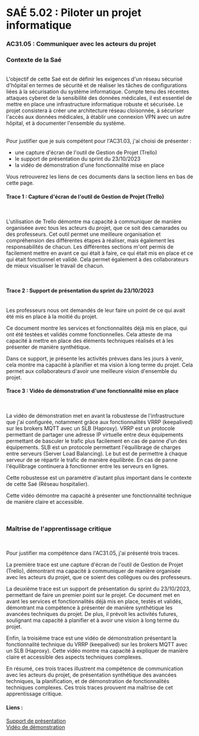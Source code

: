 # SAÉ 5.02 : Piloter un projet informatique
### AC31.05 : Communiquer avec les acteurs du projet
### Contexte de la Saé
<br/>
L'objectif de cette Saé est de définir les exigences d'un réseau sécurisé d'hôpital en termes de sécurité et de réaliser les tâches de configurations liées à la sécurisation du système informatique. 
Compte tenu des récentes attaques cyberet de la sensibilité des données médicales, il est essentiel de mettre en place une infrastructure informatique robuste et sécurisée. Le projet consistera à créer une architecture
réseau cloisonnée, à sécuriser l'accès aux données médicales, à établir une connexion VPN avec un autre hôpital, et à documenter l'ensemble du système.


<br/>Pour justifier que je suis compétent pour l'AC31.03, j'ai choisi de présenter :
-  une capture d'écran de l'outil de Gestion de Projet (Trello)
-  le support de présentation du sprint du 23/10/2023
-  la vidéo de démonstration d'une fonctionnalité mise en place

Vous retrouverez les liens de ces documents dans la section liens en bas de cette page.

#### Trace 1 : Capture d'écran de l'outil de Gestion de Projet (Trello)
<br/>

L'utilisation de Trello démontre ma capacité à communiquer de manière organiséee avec tous les acteurs du projet, que ce soit des camarades ou des professeurs.
Cet outil permet une meilleure organisation et compréhension des différentes étapes à réaliser, mais également les responsabilités de chacun.
Les différentes sections m'ont permis de facilement mettre en avant ce qui était à faire, ce qui était mis en place et ce qui était fonctionnel et validé.
Cela permet également à des collaborateurs de mieux visualiser le travail de chacun.

<br/>

#### Trace 2 : Support de présentation du sprint du 23/10/2023
<br/>
Les professeurs nous ont demandés de leur faire un point de ce qui avait été mis en place à la moitié du projet.

Ce document montre les services et fonctionnalités déjà mis en place, qui ont été testées et validés comme fonctionnelles.
Cela atteste de ma capacité à mettre en place des éléments techniques réalisés et à les présenter de manière synthétique.

Dans ce support, je présente les activités prévues dans les jours à venir, cela montre ma capacité à planifier et ma vision à long terme du projet.
Cela permet aux collaborateurs d'avoir une meilleure vision d'ensemble du projet.
<br/>

#### Trace 3 : Vidéo de démonstration d'une fonctionnalité mise en place
<br/>

La vidéo de démonstration met en avant la robustesse de l'infrastructure que j'ai configurée, notamment grâce aux fonctionnalités VRRP (keepalived) sur les brokers MQTT avec un SLB (Haproxy). 
VRRP est un protocole permettant de partager une adresse IP virtuelle entre deux équipements permettant de basculer le trafic plus facilement en cas de panne d'un des équipements.
SLB est un protocole permettant l'équilibrage de charges entre serveurs (Server Load Balancing). Le but est de permettre à chaque serveur de se répartir le trafic de manière équilibrée.
En cas de panne l'équilibrage continuera à fonctionner entre les serveurs en lignes.

Cette robustesse est un paramètre d'autant plus important dans le contexte de cette Saé (Réseau hospitalier).

Cette vidéo démontre ma capacité à présenter une fonctionnalité technique de manière claire et accessible.

<br/>

### Maîtrise de l'apprentissage critique
<br/>

Pour justifier ma compétence dans l'AC31.05, j'ai présenté trois traces. 

La première trace est une capture d'écran de l'outil de Gestion de Projet (Trello), démontrant ma capacité à communiquer de manière organisée avec les acteurs du projet, que ce soient des collègues ou des professeurs.

La deuxième trace est un support de présentation du sprint du 23/10/2023, permettant de faire un premier point sur le projet. Ce document met en avant les services et fonctionnalités déjà mis en place, testés et validés, démontrant ma compétence à présenter de manière synthétique les avancées techniques du projet. De plus, il prévoit les activités futures, soulignant ma capacité à planifier et à avoir une vision à long terme du projet.

Enfin, la troisième trace est une vidéo de démonstration présentant la fonctionnalité technique du VRRP (keepalived) sur les brokers MQTT avec un SLB (Haproxy). Cette vidéo montre ma capacité à expliquer de manière claire et accessible des aspects techniques complexes.

En résumé, ces trois traces illustrent ma compétence de communication avec les acteurs du projet, de présentation synthétique des avancées techniques, la planification, et de démonstration de fonctionnalités techniques complexes.
Ces trois traces prouvent ma maîtrise de cet apprentissage critique.


#### Liens :
[Support de présentation](https://www.canva.com/design/DAFx_8suQGM/piskVzHGZA5p8z6hhmn7uw/view?utm_content=DAFx_8suQGM&utm_campaign=designshare&utm_medium=link&utm_source=editor)
<br/> [Vidéo de démonstration](https://drive.google.com/file/d/1Bcb7qs9683V1hOu-9UW2KHCeML8JWAD2/view)
